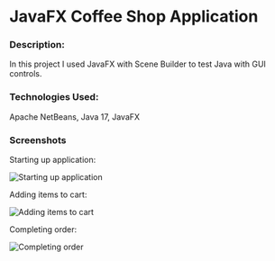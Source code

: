 # JavaFX Coffee Shop Application

### Description:

In this project I used JavaFX with Scene Builder to test Java with GUI controls.

### Technologies Used:

Apache NetBeans, Java 17, JavaFX

### Screenshots

Starting up application:

![Starting up application](https://i.imgur.com/d7LNvcO.png)

Adding items to cart:

![Adding items to cart](https://i.imgur.com/h9H7gmt.png)

Completing order:

![Completing order](https://i.imgur.com/wfdgVYC.png)
